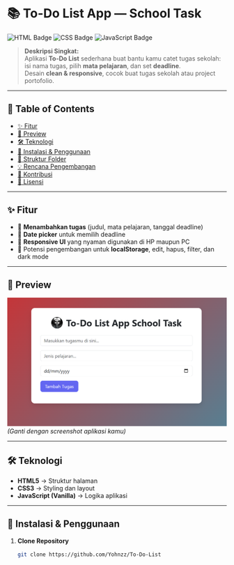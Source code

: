 # 📚 **To-Do List App — School Task**

![HTML Badge](https://img.shields.io/badge/HTML5-E34F26?style=for-the-badge&logo=html5&logoColor=white)
![CSS Badge](https://img.shields.io/badge/CSS3-1572B6?style=for-the-badge&logo=css3&logoColor=white)
![JavaScript Badge](https://img.shields.io/badge/JavaScript-F7DF1E?style=for-the-badge&logo=javascript&logoColor=black)

> **Deskripsi Singkat:**  
> Aplikasi **To-Do List** sederhana buat bantu kamu catet tugas sekolah: isi nama tugas, pilih **mata pelajaran**, dan set **deadline**.  
> Desain **clean & responsive**, cocok buat tugas sekolah atau project portofolio.

---

## 📑 **Table of Contents**
- [✨ Fitur](#-fitur)
- [📸 Preview](#-preview)
- [🛠️ Teknologi](#️-teknologi)
- [🚀 Instalasi & Penggunaan](#-instalasi--penggunaan)
- [📂 Struktur Folder](#-struktur-folder)
- [💡 Rencana Pengembangan](#-rencana-pengembangan)
- [🤝 Kontribusi](#-kontribusi)
- [📜 Lisensi](#-lisensi)

---

## ✨ **Fitur**
- 📝 **Menambahkan tugas** (judul, mata pelajaran, tanggal deadline)
- 📅 **Date picker** untuk memilih deadline
- 📱 **Responsive UI** yang nyaman digunakan di HP maupun PC
- 🔄 Potensi pengembangan untuk **localStorage**, edit, hapus, filter, dan dark mode

---

## 📸 **Preview**
![Preview App](./assets/preview.png)  
*(Ganti dengan screenshot aplikasi kamu)*

---

## 🛠️ **Teknologi**
- **HTML5** → Struktur halaman
- **CSS3** → Styling dan layout
- **JavaScript (Vanilla)** → Logika aplikasi

---

## 🚀 **Instalasi & Penggunaan**
1. **Clone Repository**
   ```bash
   git clone https://github.com/Yohnzz/To-Do-List
